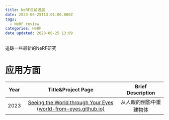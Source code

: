 ```yaml
---
title: NeRF目前进展
date: 2023-06-25T13:01:00.000Z
tags:
  - NeRF review
categories: NeRF
date updated: 2023-06-25 13:09
---
```


追踪一些最新的NeRF研究

<!-- more -->

# 应用方面

| Year |                                          Title&Project Page                                          |   Brief Description    |
| ---- |:----------------------------------------------------------------------------------------------------:|:----------------------:|
| 2023 | [Seeing the World through Your Eyes (world-from-eyes.github.io)](https://world-from-eyes.github.io/) | 从人眼的倒影中重建物体 |
